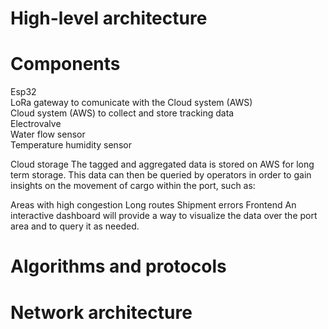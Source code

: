 # High-level architecture 


# Components
Esp32 <br/>
LoRa gateway to comunicate with the Cloud system (AWS) <br/>
Cloud system (AWS) to collect and store tracking data <br/>
Electrovalve <br/>
Water flow sensor <br/>
Temperature humidity sensor <br/>

Cloud storage
The tagged and aggregated data is stored on AWS for long term storage. This data can then be queried by operators in order to gain insights on the movement of cargo within the port, such as:

Areas with high congestion
Long routes
Shipment errors
Frontend
An interactive dashboard will provide a way to visualize the data over the port area and to query it as needed.

# Algorithms and protocols 


# Network architecture 



